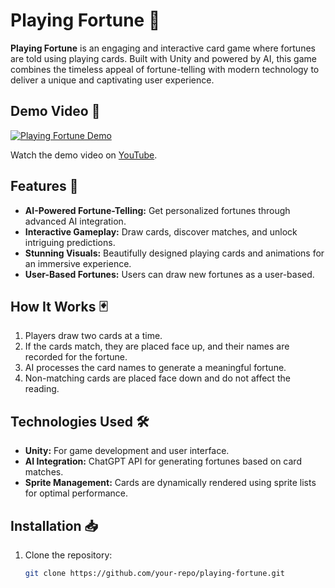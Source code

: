 # Playing Fortune 🎴

**Playing Fortune** is an engaging and interactive card game where fortunes are told using playing cards. Built with Unity and powered by AI, this game combines the timeless appeal of fortune-telling with modern technology to deliver a unique and captivating user experience.

## Demo Video 🎥

[![Playing Fortune Demo](https://img.youtube.com/vi/KraLkTLcolE/0.jpg)](https://youtu.be/KraLkTLcolE)

Watch the demo video on [YouTube](https://youtu.be/KraLkTLcolE).

## Features 🚀

- **AI-Powered Fortune-Telling:** Get personalized fortunes through advanced AI integration.
- **Interactive Gameplay:** Draw cards, discover matches, and unlock intriguing predictions.
- **Stunning Visuals:** Beautifully designed playing cards and animations for an immersive experience.
- **User-Based Fortunes:** Users can draw new fortunes as a user-based.


## How It Works 🃏

1. Players draw two cards at a time.
2. If the cards match, they are placed face up, and their names are recorded for the fortune.
3. AI processes the card names to generate a meaningful fortune.
4. Non-matching cards are placed face down and do not affect the reading.

## Technologies Used 🛠️

- **Unity:** For game development and user interface.
- **AI Integration:** ChatGPT API for generating fortunes based on card matches.
- **Sprite Management:** Cards are dynamically rendered using sprite lists for optimal performance.

## Installation 📥

1. Clone the repository:
   ```bash
   git clone https://github.com/your-repo/playing-fortune.git
